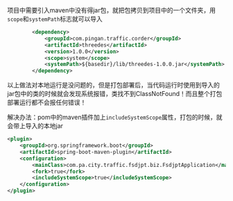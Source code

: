 项目中需要引入maven中没有得jar包，就把包拷贝到项目中的一个文件夹，用`scope`和`systemPath`标志就可以导入

```xml
        <dependency>
            <groupId>com.pingan.traffic.corder</groupId>
            <artifactId>threedes</artifactId>
            <version>1.0.0</version>
            <scope>system</scope>
            <systemPath>${basedir}/lib/threedes-1.0.0.jar</systemPath>
        </dependency>
```

以上做法对本地运行是没问题的，但是打包部署后，当代码运行时使用到导入的jar包中的类的时候就会发现系统报错，类找不到ClassNotFound！而且整个打包部署运行都不会报任何错误！

解决办法：pom中的maven插件加上`includeSystemScope`属性，打包的时候，就会带上导入的本地jar

```xml
<plugin>
    <groupId>org.springframework.boot</groupId>
    <artifactId>spring-boot-maven-plugin</artifactId>
    <configuration>
        <mainClass>com.pa.city.traffic.fsdjpt.biz.FsdjptApplication</mainClass>
        <fork>true</fork>
        <includeSystemScope>true</includeSystemScope>
    </configuration>
</plugin>
```

